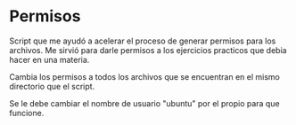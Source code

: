 # Permisos
Script que me ayudó a acelerar el proceso de generar permisos para los archivos.
Me sirvió para darle permisos a los ejercicios practicos que debia hacer en una materia.

Cambia los permisos a todos los archivos que se encuentran en el mismo directorio que el script.

Se le debe cambiar el nombre de usuario "ubuntu" por el propio para que funcione.
